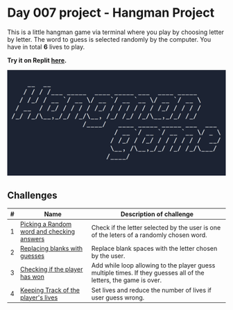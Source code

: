 # Day 007 project - Hangman Project

This is a little hangman game via terminal where you play by choosing letter by letter. The word to guess is selected randomly by the computer. You have in total **6** lives to play.

**Try it on Replit [here](https://replit.com/@DarienPerez29/hangman-game?embed=1&output=1).**

![Cover](cover.png)

## Challenges

| # | Name | Description of challenge |
| --- | --- | --- |
| 1 | [Picking a Random word and checking answers](../challenges/challenge1.py) | Check if the letter selected by the user is one of the leters of a randomly chosen word. |
| 2 | [Replacing blanks with guesses](../challenges/challenge2.py) | Replace blank spaces with the letter chosen by the user. |
| 3 | [Checking if the player has won](../challenges/challenge3.py) | Add while loop allowing to the player guess multiple times. If they guesses all of the letters, the game is over.
| 4 | [Keeping Track of the player's lives](../challenges/challenge4.py) | Set lives and reduce the number of lives if user guess wrong. |
